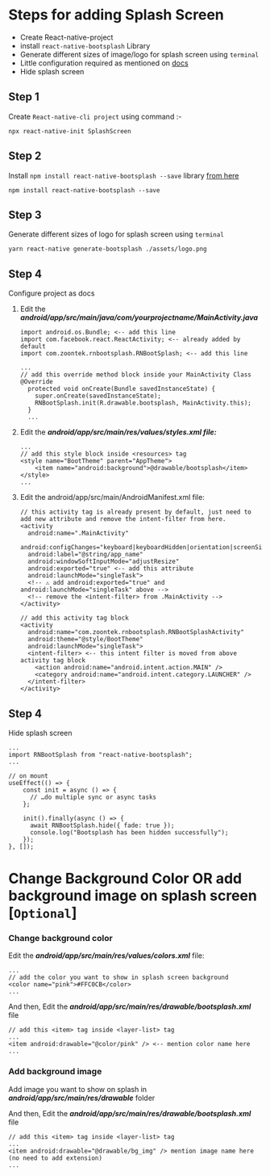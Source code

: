 # Steps for adding **Splash Screen**

- Create React-native-project
- install `react-native-bootsplash` Library
- Generate different sizes of image/logo for splash screen using `terminal`
- Little configuration required as mentioned on [docs](https://www.npmjs.com/package/react-native-bootsplash)
- Hide splash screen

## Step 1

Create `React-native-cli project` using command :-

```
npx react-native-init SplashScreen
```

## Step 2

Install `npm install react-native-bootsplash --save` library [from here](https://www.npmjs.com/package/react-native-bootsplash)

```
npm install react-native-bootsplash --save
```

## Step 3

Generate different sizes of logo for splash screen using `terminal`

```
yarn react-native generate-bootsplash ./assets/logo.png
```

## Step 4

Configure project as docs

1.  Edit the **_android/app/src/main/java/com/yourprojectname/MainActivity.java_**

    ```
    import android.os.Bundle; <-- add this line
    import com.facebook.react.ReactActivity; <-- already added by default
    import com.zoontek.rnbootsplash.RNBootSplash; <-- add this line
    ```

    ```
    ...
    // add this override method block inside your MainActivity Class
    @Override
      protected void onCreate(Bundle savedInstanceState) {
        super.onCreate(savedInstanceState);
        RNBootSplash.init(R.drawable.bootsplash, MainActivity.this);
      }
      ...
    ```

2.  Edit the **_android/app/src/main/res/values/styles.xml file:_**

    ```
    ...
    // add this style block inside <resources> tag
    <style name="BootTheme" parent="AppTheme">
        <item name="android:background">@drawable/bootsplash</item>
    </style>
    ...
    ```

3.  Edit the android/app/src/main/AndroidManifest.xml file:

    ```
    // this activity tag is already present by default, just need to add new attribute and remove the intent-filter from here.
    <activity
      android:name=".MainActivity"
      android:configChanges="keyboard|keyboardHidden|orientation|screenSize|uiMode"
      android:label="@string/app_name"
      android:windowSoftInputMode="adjustResize"
      android:exported="true" <-- add this attribute
      android:launchMode="singleTask">
      <!-- ⚠️ add android:exported="true" and android:launchMode="singleTask" above -->
      <!-- remove the <intent-filter> from .MainActivity -->
    </activity>

    // add this activity tag block
    <activity
      android:name="com.zoontek.rnbootsplash.RNBootSplashActivity"
      android:theme="@style/BootTheme"
      android:launchMode="singleTask">
      <intent-filter> <-- this intent filter is moved from above activity tag block
        <action android:name="android.intent.action.MAIN" />
        <category android:name="android.intent.category.LAUNCHER" />
      </intent-filter>
    </activity>
    ```

## Step 4

Hide splash screen

```
...
import RNBootSplash from "react-native-bootsplash";
...

// on mount
useEffect(() => {
    const init = async () => {
      // …do multiple sync or async tasks
    };

    init().finally(async () => {
      await RNBootSplash.hide({ fade: true });
      console.log("Bootsplash has been hidden successfully");
    });
}, []);
```

# Change Background Color OR add background image on splash screen [`Optional`]

### Change background color

Edit the **_android/app/src/main/res/values/colors.xml_** file:

```
...
// add the color you want to show in splash screen background
<color name="pink">#FFC0CB</color>
...
```

And then,
Edit the **_android/app/src/main/res/drawable/bootsplash.xml_** file

```
// add this <item> tag inside <layer-list> tag
...
<item android:drawable="@color/pink" /> <-- mention color name here
...
```

### Add background image

Add image you want to show on splash in **_android/app/src/main/res/drawable_** folder

And then,
Edit the **_android/app/src/main/res/drawable/bootsplash.xml_** file

```
// add this <item> tag inside <layer-list> tag
...
<item android:drawable="@drawable/bg_img" /> mention image name here (no need to add extension)
...
```
